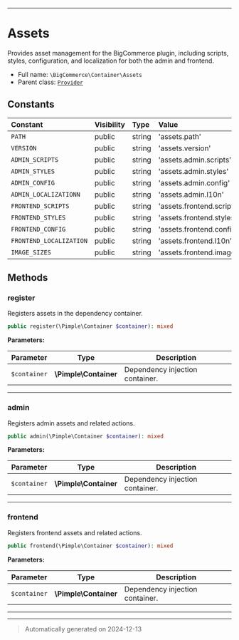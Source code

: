 ***

# Assets

Provides asset management for the BigCommerce plugin, including scripts, styles,
configuration, and localization for both the admin and frontend.



* Full name: `\BigCommerce\Container\Assets`
* Parent class: [`Provider`](./classes/BigCommerce/Container/Provider.md)


## Constants

| Constant | Visibility | Type | Value |
|:---------|:-----------|:-----|:------|
|`PATH`|public|string|&#039;assets.path&#039;|
|`VERSION`|public|string|&#039;assets.version&#039;|
|`ADMIN_SCRIPTS`|public|string|&#039;assets.admin.scripts&#039;|
|`ADMIN_STYLES`|public|string|&#039;assets.admin.styles&#039;|
|`ADMIN_CONFIG`|public|string|&#039;assets.admin.config&#039;|
|`ADMIN_LOCALIZATIONN`|public|string|&#039;assets.admin.l10n&#039;|
|`FRONTEND_SCRIPTS`|public|string|&#039;assets.frontend.scripts&#039;|
|`FRONTEND_STYLES`|public|string|&#039;assets.frontend.styles&#039;|
|`FRONTEND_CONFIG`|public|string|&#039;assets.frontend.config&#039;|
|`FRONTEND_LOCALIZATION`|public|string|&#039;assets.frontend.l10n&#039;|
|`IMAGE_SIZES`|public|string|&#039;assets.frontend.imagesizes&#039;|


## Methods


### register

Registers assets in the dependency container.

```php
public register(\Pimple\Container $container): mixed
```








**Parameters:**

| Parameter | Type | Description |
|-----------|------|-------------|
| `$container` | **\Pimple\Container** | Dependency injection container. |





***

### admin

Registers admin assets and related actions.

```php
public admin(\Pimple\Container $container): mixed
```








**Parameters:**

| Parameter | Type | Description |
|-----------|------|-------------|
| `$container` | **\Pimple\Container** | Dependency injection container. |





***

### frontend

Registers frontend assets and related actions.

```php
public frontend(\Pimple\Container $container): mixed
```








**Parameters:**

| Parameter | Type | Description |
|-----------|------|-------------|
| `$container` | **\Pimple\Container** | Dependency injection container. |





***


***
> Automatically generated on 2024-12-13
